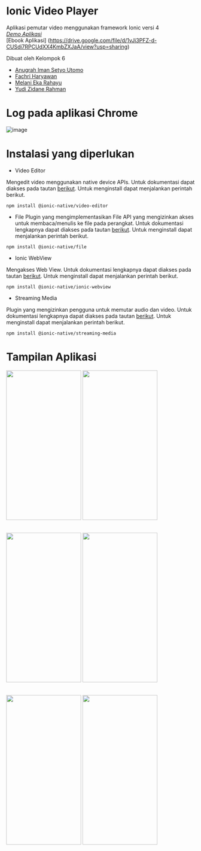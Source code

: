 # Ionic Video Player
 Aplikasi pemutar video menggunakan framework Ionic versi 4 <br>
 [*Demo Aplikasi*](https://drive.google.com/file/d/1OKsOJaM8KXCj-G-YpRtncgUagI4sRJBk/view?usp=sharing)
 <br>
 [Ebook Aplikasi] (https://drive.google.com/file/d/1vJi3PFZ-d-CUSdi7RPCUdXX4KmbZXJaA/view?usp=sharing)
 
 Dibuat oleh Kelompok 6
 - [Anugrah Iman Setyo Utomo](https://github.com/anugrahiman5)
 - [Fachri Haryawan](https://github.com/fachriharyawan)
 - [Melani Eka Rahayu](https://github.com/melaniekr5)
 - [Yudi Zidane Rahman](https://github.com/Yudizidane)
 
 # Log pada aplikasi Chrome
 
 ![image](https://user-images.githubusercontent.com/44064496/86609649-6795d280-bfd6-11ea-95e2-09127b5d5ccc.png)

# Instalasi yang diperlukan
 
 - Video Editor
 
 Mengedit video menggunakan native device APIs. Untuk dokumentasi dapat diakses pada tautan [berikut](https://ionicframework.com/docs/native/video-editor).
 Untuk menginstall dapat menjalankan perintah berikut.
 
 `npm install @ionic-native/video-editor`
 
 
 - File
 Plugin yang mengimplementasikan File API yang mengizinkan akses untuk membaca/menulis ke file pada perangkat.
 Untuk dokumentasi lengkapnya dapat diakses pada tautan [berikut](https://ionicframework.com/docs/native/file).
 Untuk menginstall dapat menjalankan perintah berikut.
 
 `npm install @ionic-native/file`
 
 
 - Ionic WebView
 
 Mengakses Web View. Untuk dokumentasi lengkapnya dapat diakses pada tautan [berikut](https://ionicframework.com/docs/native/ionic-webview).
 Untuk menginstall dapat menjalankan perintah berikut.

`npm install @ionic-native/ionic-webview`


- Streaming Media

Plugin yang mengizinkan pengguna untuk memutar audio dan video.
Untuk dokumentasi lengkapnya dapat diakses pada tautan [berikut](https://ionicframework.com/docs/native/streaming-media).
Untuk menginstall dapat menjalankan perintah berikut.

`npm install @ionic-native/streaming-media`




# Tampilan Aplikasi
<img src = "https://user-images.githubusercontent.com/44064496/86608121-54820300-bfd4-11ea-9359-1680ebabe53e.png" width = "200" height = "400"/> <img src = "https://user-images.githubusercontent.com/44064496/86608453-cb1f0080-bfd4-11ea-84a1-f984d645312e.png" width = "200" height = "400"/>
<br><br>

<img src = "https://user-images.githubusercontent.com/44064496/86608597-f275cd80-bfd4-11ea-8292-cf695a42d04b.png" width = "200" height = "400"/> <img src = "https://user-images.githubusercontent.com/44064496/86608835-41236780-bfd5-11ea-8b61-f7fd60e73dff.png" width = "200" height = "400"/>
<br><br>

<img src = "https://user-images.githubusercontent.com/44064496/86609258-eb9b8a80-bfd5-11ea-8542-2c207483006c.png" width = "200" height = "400"/> <img src = "https://user-images.githubusercontent.com/44064496/86609248-e8a09a00-bfd5-11ea-8e3d-0e3f954f031b.png" width = "200" height = "400"/>
